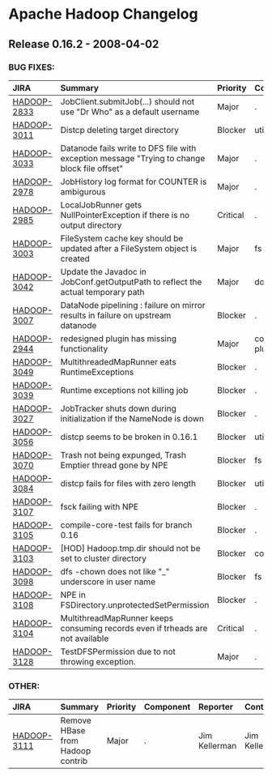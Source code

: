 
<!---
# Licensed to the Apache Software Foundation (ASF) under one
# or more contributor license agreements.  See the NOTICE file
# distributed with this work for additional information
# regarding copyright ownership.  The ASF licenses this file
# to you under the Apache License, Version 2.0 (the
# "License"); you may not use this file except in compliance
# with the License.  You may obtain a copy of the License at
#
#     http://www.apache.org/licenses/LICENSE-2.0
#
# Unless required by applicable law or agreed to in writing, software
# distributed under the License is distributed on an "AS IS" BASIS,
# WITHOUT WARRANTIES OR CONDITIONS OF ANY KIND, either express or implied.
# See the License for the specific language governing permissions and
# limitations under the License.
-->
# Apache Hadoop Changelog

## Release 0.16.2 - 2008-04-02



### BUG FIXES:

| JIRA | Summary | Priority | Component | Reporter | Contributor |
|:---- |:---- | :--- |:---- |:---- |:---- |
| [HADOOP-2833](https://issues.apache.org/jira/browse/HADOOP-2833) | JobClient.submitJob(...) should not use "Dr Who" as a default username |  Major | . | Tsz Wo Nicholas Sze | Tsz Wo Nicholas Sze |
| [HADOOP-3011](https://issues.apache.org/jira/browse/HADOOP-3011) | Distcp deleting target directory |  Blocker | util | Koji Noguchi | Chris Douglas |
| [HADOOP-3033](https://issues.apache.org/jira/browse/HADOOP-3033) | Datanode fails write to DFS file with exception message "Trying to change block file offset" |  Major | . | dhruba borthakur | dhruba borthakur |
| [HADOOP-2978](https://issues.apache.org/jira/browse/HADOOP-2978) | JobHistory log format for COUNTER is ambigurous |  Major | . | Runping Qi | Runping Qi |
| [HADOOP-2985](https://issues.apache.org/jira/browse/HADOOP-2985) | LocalJobRunner gets NullPointerException if there is no output directory |  Critical | . | Owen O'Malley | Amareshwari Sriramadasu |
| [HADOOP-3003](https://issues.apache.org/jira/browse/HADOOP-3003) | FileSystem cache key should be updated after a FileSystem object is created |  Major | fs | Tsz Wo Nicholas Sze | Tsz Wo Nicholas Sze |
| [HADOOP-3042](https://issues.apache.org/jira/browse/HADOOP-3042) | Update the Javadoc in JobConf.getOutputPath to reflect the actual temporary path |  Major | documentation | Devaraj Das | Amareshwari Sriramadasu |
| [HADOOP-3007](https://issues.apache.org/jira/browse/HADOOP-3007) | DataNode pipelining : failure on mirror results in failure on upstream datanode |  Blocker | . | Raghu Angadi | Raghu Angadi |
| [HADOOP-2944](https://issues.apache.org/jira/browse/HADOOP-2944) | redesigned plugin has missing functionality |  Major | contrib/eclipse-plugin | Chris Dyer | Christophe Taton |
| [HADOOP-3049](https://issues.apache.org/jira/browse/HADOOP-3049) | MultithreadedMapRunner eats RuntimeExceptions |  Blocker | . | Alejandro Abdelnur | Alejandro Abdelnur |
| [HADOOP-3039](https://issues.apache.org/jira/browse/HADOOP-3039) | Runtime exceptions not killing job |  Blocker | . | Amareshwari Sriramadasu | Amareshwari Sriramadasu |
| [HADOOP-3027](https://issues.apache.org/jira/browse/HADOOP-3027) | JobTracker shuts down during initialization if the NameNode is down |  Blocker | . | Amareshwari Sriramadasu | Amareshwari Sriramadasu |
| [HADOOP-3056](https://issues.apache.org/jira/browse/HADOOP-3056) | distcp seems to be broken in 0.16.1 |  Blocker | util | Christian Kunz | Chris Douglas |
| [HADOOP-3070](https://issues.apache.org/jira/browse/HADOOP-3070) | Trash not being expunged, Trash Emptier thread gone by NPE |  Blocker | fs | Koji Noguchi | Koji Noguchi |
| [HADOOP-3084](https://issues.apache.org/jira/browse/HADOOP-3084) | distcp fails for files with zero length |  Blocker | util | Mukund Madhugiri | Chris Douglas |
| [HADOOP-3107](https://issues.apache.org/jira/browse/HADOOP-3107) | fsck failing with NPE |  Blocker | . | Koji Noguchi | dhruba borthakur |
| [HADOOP-3105](https://issues.apache.org/jira/browse/HADOOP-3105) | compile-core-test fails for branch 0.16 |  Blocker | . | Amareshwari Sriramadasu | Alejandro Abdelnur |
| [HADOOP-3103](https://issues.apache.org/jira/browse/HADOOP-3103) | [HOD] Hadoop.tmp.dir should not be set to cluster directory |  Blocker | contrib/hod | Vinod Kumar Vavilapalli | Vinod Kumar Vavilapalli |
| [HADOOP-3098](https://issues.apache.org/jira/browse/HADOOP-3098) | dfs -chown does not like "\_" underscore in user name |  Blocker | fs | Koji Noguchi | Raghu Angadi |
| [HADOOP-3108](https://issues.apache.org/jira/browse/HADOOP-3108) | NPE in FSDirectory.unprotectedSetPermission |  Blocker | . | Koji Noguchi | Konstantin Shvachko |
| [HADOOP-3104](https://issues.apache.org/jira/browse/HADOOP-3104) | MultithreadMapRunner keeps consuming records even if trheads are not available |  Critical | . | Alejandro Abdelnur | Alejandro Abdelnur |
| [HADOOP-3128](https://issues.apache.org/jira/browse/HADOOP-3128) | TestDFSPermission due to not throwing exception. |  Major | . | Konstantin Shvachko | Konstantin Shvachko |


### OTHER:

| JIRA | Summary | Priority | Component | Reporter | Contributor |
|:---- |:---- | :--- |:---- |:---- |:---- |
| [HADOOP-3111](https://issues.apache.org/jira/browse/HADOOP-3111) | Remove HBase from Hadoop contrib |  Major | . | Jim Kellerman | Jim Kellerman |


